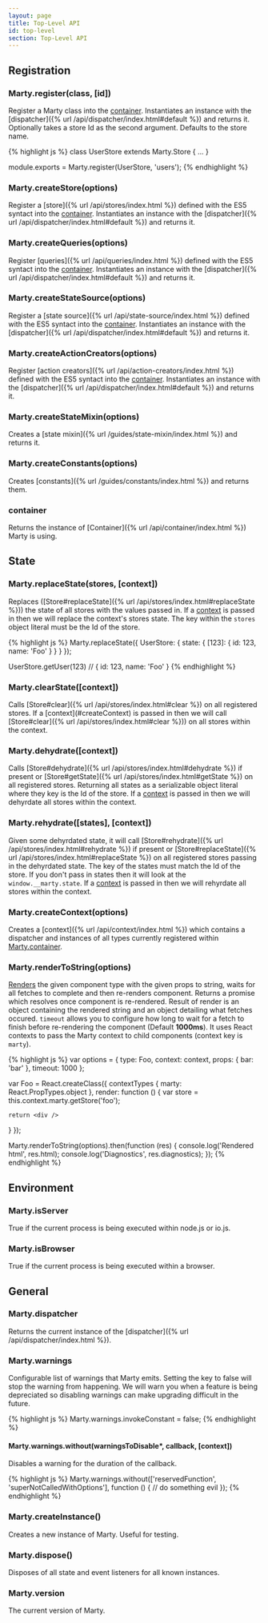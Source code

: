 ```yaml
---
layout: page
title: Top-Level API
id: top-level
section: Top-Level API
---
```


<h2 id="registration">Registration</h2>

<h3 id="register">Marty.register(class, [id])</h3>

Register a Marty class into the [container](#container). Instantiates an instance with the [dispatcher]({% url /api/dispatcher/index.html#default %}) and returns it. Optionally takes a store Id as the second argument. Defaults to the store name.

{% highlight js %}
class UserStore extends Marty.Store {
  ...
}

module.exports = Marty.register(UserStore, 'users');
{% endhighlight %}

<h3 id="createStore">Marty.createStore(options)</h3>

Register a [store]({% url /api/stores/index.html %}) defined with the ES5 syntact into the [container](#container). Instantiates an instance with the [dispatcher]({% url /api/dispatcher/index.html#default %}) and returns it.

<h3 id="createQueries">Marty.createQueries(options)</h3>

Register [queries]({% url /api/queries/index.html %}) defined with the ES5 syntact into the [container](#container). Instantiates an instance with the [dispatcher]({% url /api/dispatcher/index.html#default %}) and returns it.

<h3 id="createStateSource">Marty.createStateSource(options)</h3>

Register a [state source]({% url /api/state-source/index.html %}) defined with the ES5 syntact into the [container](#container). Instantiates an instance with the [dispatcher]({% url /api/dispatcher/index.html#default %}) and returns it.

<h3 id="createActionCreators">Marty.createActionCreators(options)</h3>

Register [action creators]({% url /api/action-creators/index.html %}) defined with the ES5 syntact into the [container](#container). Instantiates an instance with the [dispatcher]({% url /api/dispatcher/index.html#default %}) and returns it.

<h3 id="createStateMixin">Marty.createStateMixin(options)</h3>

Creates a [state mixin]({% url /guides/state-mixin/index.html %}) and returns it.

<h3 id="createConstants">Marty.createConstants(options)</h3>

Creates [constants]({% url /guides/constants/index.html %}) and returns them.

<h3 id="container">container</h3>

Returns the instance of [Container]({% url /api/container/index.html %}) Marty is using.

<h2 id="state">State</h2>
<h3 id="replaceState">Marty.replaceState(stores, [context])</h3>

Replaces ([Store#replaceState]({% url /api/stores/index.html#replaceState %})) the state of all stores with the values passed in. If a [context](#createContext) is passed in then we will replace the context's stores state. The key within the ``stores`` object literal must be the Id of the store.

{% highlight js %}
Marty.replaceState({
  UserStore: {
    state: {
      [123]: { id: 123, name: 'Foo' }
    }
  }
});

UserStore.getUser(123) // { id: 123, name: 'Foo' }
{% endhighlight %}

<h3 id="clearState">Marty.clearState([context])</h3>
Calls [Store#clear]({% url /api/stores/index.html#clear %}) on all registered stores. If a [context](#createContext) is passed in then we will call  [Store#clear]({% url /api/stores/index.html#clear %})) on all stores within the context.

<h3 id="dehydrate">Marty.dehydrate([context])</h3>

Calls [Store#dehydrate]({% url /api/stores/index.html#dehydrate %}) if present or [Store#getState]({% url /api/stores/index.html#getState %}) on all registered stores. Returning all states as a serializable object literal where they key is the Id of the store. If a [context](#createContext) is passed in then we will dehyrdate all stores within the context.

<h3 id="rehydrate">Marty.rehydrate([states], [context])</h3>

Given some dehyrdated state, it will call [Store#rehydrate]({% url /api/stores/index.html#rehydrate %}) if present or [Store#replaceState]({% url /api/stores/index.html#replaceState %}) on all registered stores passing in the dehyrdated state. The key of the states must match the Id of the store. If you don't pass in states then it will look at the ``window.__marty.state``. If a [context](#createContext) is passed in then we will rehyrdate all stores within the context.

<h3 id="createContext">Marty.createContext(options)</h3>

Creates a [context]({% url /api/context/index.html %}) which contains a dispatcher and instances of all types currently registered within [Marty.container](#container).

<h3 id="renderToString">Marty.renderToString(options)</h3>

[Renders](http://facebook.github.io/react/docs/top-level-api.html#react.rendertostring) the given component type with the given props to string, waits for all fetches to complete and then re-renders component. Returns a promise which resolves once component is re-rendered. Result of render is an object containing the rendered string and an object detailing what fetches occured. ``timeout`` allows you to configure how long to wait for a fetch to finish before re-rendering the component (Default **1000ms**). It uses React contexts to pass the Marty context to child components (context key is ``marty``).

{% highlight js %}
var options = {
  type: Foo,
  context: context,
  props: { bar: 'bar' },
  timeout: 1000
};

var Foo = React.createClass({
  contextTypes {
    marty: React.PropTypes.object
  },
  render: function () {
    var store = this.context.marty.getStore('foo');

    return <div />
  }
});

Marty.renderToString(options).then(function (res) {
  console.log('Rendered html', res.html);
  console.log('Diagnostics', res.diagnostics);
});
{% endhighlight %}

<h2 id="environment">Environment</h2>
<h3 id="isServer">Marty.isServer</h3>

True if the current process is being executed within node.js or io.js.

<h3 id="isBrowser">Marty.isBrowser</h3>

True if the current process is being executed within a browser.

<h2 id="general">General</h2>
<h3 id="dispatcher">Marty.dispatcher</h3>

Returns the current instance of the [dispatcher]({% url /api/dispatcher/index.html %}).

<h3 id="warnings">Marty.warnings</h3>

Configurable list of warnings that Marty emits. Setting the key to false will stop the warning from happening. We will warn you when a feature is being depreciated so disabling warnings can make upgrading difficult in the future.

{% highlight js %}
Marty.warnings.invokeConstant = false;
{% endhighlight %}

<h4 id="withoutWarning">Marty.warnings.without(warningsToDisable*, callback, [context])</h4>

Disables a warning for the duration of the callback.

{% highlight js %}
Marty.warnings.without(['reservedFunction', 'superNotCalledWithOptions'], function () {
  // do something evil
});
{% endhighlight %}

<h3 id="createInstance">Marty.createInstance()</h3>

Creates a new instance of Marty. Useful for testing.

<h3 id="dispose">Marty.dispose()</h3>

Disposes of all state and event listeners for all known instances.

<h3 id="version">Marty.version</h3>

The current version of Marty.